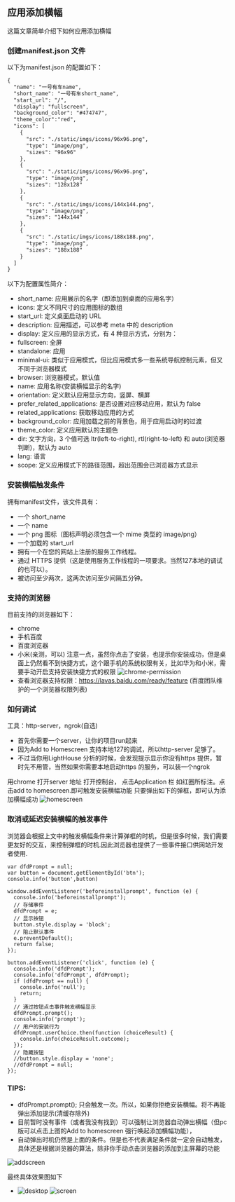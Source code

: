 ## 应用添加横幅
这篇文章简单介绍下如何应用添加横幅

### 创建manifest.json 文件


以下为manifest.json 的配置如下：

```markdown
{
  "name": "一号有车name",
  "short_name": "一号有车short_name",
  "start_url": "/",
  "display": "fullscreen",
  "background_color": "#474747",
  "theme_color":"red",
  "icons": [
    {
      "src": "./static/imgs/icons/96x96.png",
      "type": "image/png",
      "sizes": "96x96"
    },
    {
      "src": "./static/imgs/icons/96x96.png",
      "type": "image/png",
      "sizes": "128x128"
    },
    {
      "src": "./static/imgs/icons/144x144.png",
      "type": "image/png",
      "sizes": "144x144"
    },
    {
      "src": "./static/imgs/icons/188x188.png",
      "type": "image/png",
      "sizes": "188x188"
    }
  ]
}
```
以下为配置属性简介：
- short_name: 应用展示的名字（即添加到桌面的应用名字）
- icons: 定义不同尺寸的应用图标的数组
- start_url: 定义桌面启动的 URL
- description: 应用描述，可以参考 meta 中的 description
- display: 定义应用的显示方式，有 4 种显示方式，分别为：
- fullscreen: 全屏
- standalone: 应用
- minimal-ui: 类似于应用模式，但比应用模式多一些系统导航控制元素，但又不同于浏览器模式
- browser: 浏览器模式，默认值
- name: 应用名称(安装横幅显示的名字)
- orientation: 定义默认应用显示方向，竖屏、横屏
- prefer_related_applications: 是否设置对应移动应用，默认为 false
- related_applications: 获取移动应用的方式
- background_color: 应用加载之前的背景色，用于应用启动时的过渡
- theme_color: 定义应用默认的主题色
- dir: 文字方向，3 个值可选 ltr(left-to-right), rtl(right-to-left) 和 auto(浏览器判断)，默认为 auto
- lang: 语言
- scope: 定义应用模式下的路径范围，超出范围会已浏览器方式显示


### 安装横幅触发条件
拥有manifest文件，该文件具有：
- 一个 short_name
- 一个 name
- 一个 png 图标（图标声明必须包含一个 mime 类型的 image/png）
- 一个加载的 start_url
- 拥有一个在您的网站上注册的服务工作线程。
- 通过 HTTPS 提供（这是使用服务工作线程的一项要求。当然127本地的调试的也可以）。
- 被访问至少两次，这两次访问至少间隔五分钟。

### 支持的浏览器
目前支持的浏览器如下：
- chrome
- 手机百度
- 百度浏览器
- 小米(亲测，可以)
注意一点，虽然你点击了安装，也提示你安装成功，但是桌面上仍然看不到快捷方式，这个跟手机的系统权限有关，比如华为和小米，需要手动开启支持安装快捷方式的权限
![chrome-permission](images/chrome-permission.png)
- 查看浏览器支持权限：https://lavas.baidu.com/ready/feature (百度团队维护的一个浏览器权限列表)
### 如何调试
工具：http-server，ngrok(自选)
- 首先你需要一个server，让你的项目run起来
- 因为Add to Homescreen 支持本地127的调试，所以http-server 足够了。
- 不过当你用LightHouse 分析的时候，会发现提示显示你没有https 提供，暂时先不用管，当然如果你需要本地启动https 的服务，可以装一个ngrok

用chrome 打开server 地址
打开控制台， 点击Application 栏
如红圈所标注。点击add to homescreen.即可触发安装横幅功能
只要弹出如下的弹框，即可认为添加横幅成功
![homescreen](images/homescreen.png)

### 取消或延迟安装横幅的触发事件
浏览器会根据上文中的触发横幅条件来计算弹框的时机，但是很多时候，我们需要更友好的交互，来控制弹框的时机.因此浏览器也提供了一些事件接口供网站开发者使用.

```
var dfdPrompt = null;
var button = document.getElementById('btn');
console.info('button',button)

window.addEventListener('beforeinstallprompt', function (e) {
  console.info('beforeinstallprompt');
  // 存储事件
  dfdPrompt = e;
  // 显示按钮
  button.style.display = 'block';
  // 阻止默认事件
  e.preventDefault();
  return false;
});

button.addEventListener('click', function (e) {
  console.info('dfdPrompt');
  console.info('dfdPrompt', dfdPrompt);
  if (dfdPrompt == null) {
    console.info('null');
    return;
  }
  // 通过按钮点击事件触发横幅显示
  dfdPrompt.prompt();
  console.info('prompt');
  // 用户的安装行为
  dfdPrompt.userChoice.then(function (choiceResult) {
    console.info(choiceResult.outcome);
  });
  // 隐藏按钮
  //button.style.display = 'none';
  //dfdPrompt = null;
});

```
### TIPS:
- dfdPrompt.prompt(); 只会触发一次。所以，如果你拒绝安装横幅。将不再能弹出添加提示(清缓存除外)
- 目前暂时没有事件（或者我没有找到）可以强制让浏览器自动弹出横幅（但pc版可以点击上图的Add to homescreen 强行唤起添加横幅功能），
- 自动弹出时机仍然是上面的条件。但是也不代表满足条件就一定会自动触发，具体还是根据浏览器的算法，除非你手动点击浏览器的添加到主屏幕的功能

![addscreen](images/addscreen.png)

最终具体效果图如下

- ![desktop](images/desktop.png)  ![screen](images/screen.png)
